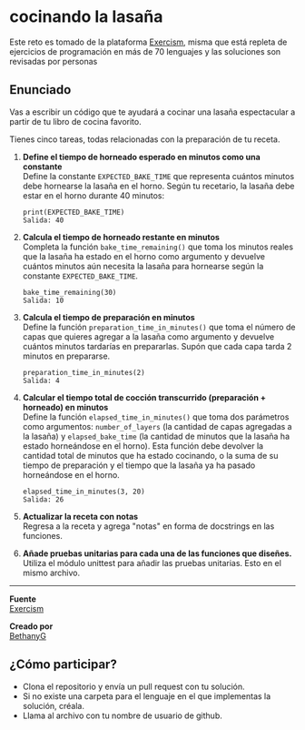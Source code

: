 ﻿# **cocinando la lasaña**

Este reto es tomado de la plataforma [Exercism](https://exercism.org/), misma que está repleta de ejercicios de programación en más de 70 lenguajes y las soluciones son revisadas por personas

## Enunciado

Vas a escribir un código que te ayudará a cocinar una lasaña espectacular a partir de tu libro de cocina favorito.

Tienes cinco tareas, todas relacionadas con la preparación de tu receta.

1. **Define el tiempo de horneado esperado en minutos como una constante**  
   Define la constante `EXPECTED_BAKE_TIME` que representa cuántos minutos debe hornearse la lasaña en el horno. Según tu recetario, la lasaña debe estar en el horno durante 40 minutos:

   ```código
   print(EXPECTED_BAKE_TIME)
   Salida: 40
   ```

2. **Calcula el tiempo de horneado restante en minutos**  
   Completa la función `bake_time_remaining()` que toma los minutos reales que la lasaña ha estado en el horno como argumento y devuelve cuántos minutos aún necesita la lasaña para hornearse según la constante `EXPECTED_BAKE_TIME`.

   ```código
   bake_time_remaining(30)
   Salida: 10
   ```

3. **Calcula el tiempo de preparación en minutos**  
   Define la función `preparation_time_in_minutes()` que toma el número de capas que quieres agregar a la lasaña como argumento y devuelve cuántos minutos tardarías en prepararlas. Supón que cada capa tarda 2 minutos en prepararse.

   ```código
   preparation_time_in_minutes(2)
   Salida: 4
   ```

4. **Calcular el tiempo total de cocción transcurrido (preparación + horneado) en minutos**  
   Define la función `elapsed_time_in_minutes()` que toma dos parámetros como argumentos: `number_of_layers` (la cantidad de capas agregadas a la lasaña) y `elapsed_bake_time` (la cantidad de minutos que la lasaña ha estado horneándose en el horno). Esta función debe devolver la cantidad total de minutos que ha estado cocinando, o la suma de su tiempo de preparación y el tiempo que la lasaña ya ha pasado horneándose en el horno.

   ```código
   elapsed_time_in_minutes(3, 20)
   Salida: 26
   ```

5. **Actualizar la receta con notas**  
   Regresa a la receta y agrega "notas" en forma de docstrings en las funciones.
6. **Añade pruebas unitarias para cada una de las funciones que diseñes.**
   Utiliza el módulo unittest para añadir las pruebas unitarias. Esto en el mismo archivo.

---

**Fuente**  
[Exercism](https://exercism.org/)

**Creado por**  
[BethanyG](https://github.com/BethanyG)


## ¿Cómo participar?

- Clona el repositorio y envía un pull request con tu solución.
- Si no existe una carpeta para el lenguaje en el que implementas la solución, créala.
- Llama al archivo con tu nombre de usuario de github.